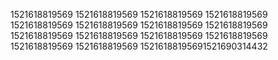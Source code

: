 1521618819569
1521618819569
1521618819569
1521618819569
1521618819569
1521618819569
1521618819569
1521618819569
1521618819569
1521618819569
1521618819569
1521618819569
1521618819569
1521618819569
15216188195691521690314432